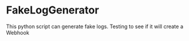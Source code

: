 # FakeLogGenerator
This python script can generate fake logs.
Testing to see if it will create a Webhook
